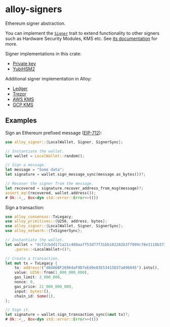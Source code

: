 # alloy-signers

Ethereum signer abstraction.

You can implement the [`Signer`][Signer] trait to extend functionality to other signers
such as Hardware Security Modules, KMS etc. See [its documentation][Signer] for more.

Signer implementations in this crate:
- [Private key](./src/wallet/private_key.rs)
- [YubiHSM2](./src/wallet/yubi.rs)

Additional signer implementation in Alloy:
- [Ledger](../signer-ledger/)
- [Trezor](../signer-trezor/)
- [AWS KMS](../signer-aws/)
- [GCP KMS](../signer-gcp/)

<!-- TODO: docs.rs -->
[Signer]: https://alloy-rs.github.io/alloy/alloy_signer/trait.Signer.html

## Examples

Sign an Ethereum prefixed message ([EIP-712](https://eips.ethereum.org/EIPS/eip-712)):

```rust
use alloy_signer::{LocalWallet, Signer, SignerSync};

// Instantiate the wallet.
let wallet = LocalWallet::random();

// Sign a message.
let message = "Some data";
let signature = wallet.sign_message_sync(message.as_bytes())?;

// Recover the signer from the message.
let recovered = signature.recover_address_from_msg(message)?;
assert_eq!(recovered, wallet.address());
# Ok::<_, Box<dyn std::error::Error>>(())
```

Sign a transaction:

```rust
use alloy_consensus::TxLegacy;
use alloy_primitives::{U256, address, bytes};
use alloy_signer::{LocalWallet, Signer, SignerSync};
use alloy_network::{TxSignerSync};

// Instantiate the wallet.
let wallet = "dcf2cbdd171a21c480aa7f53d77f31bb102282b3ff099c78e3118b37348c72f7"
    .parse::<LocalWallet>()?;

// Create a transaction.
let mut tx = TxLegacy {
    to: address!("d8dA6BF26964aF9D7eEd9e03E53415D37aA96045").into(),
    value: U256::from(1_000_000_000),
    gas_limit: 2_000_000,
    nonce: 0,
    gas_price: 21_000_000_000,
    input: bytes!(),
    chain_id: Some(1),
};

// Sign it.
let signature = wallet.sign_transaction_sync(&mut tx)?;
# Ok::<_, Box<dyn std::error::Error>>(())
```
